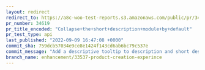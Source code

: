 ```yaml
---
layout: redirect
redirect_to: https://a8c-woo-test-reports.s3.amazonaws.com/public/pr/34619/api/index.html
pr_number: 34619
pr_title_encoded: "Collapse+the+short+description+module+by+default"
pr_test_type: api
last_published: "2022-09-09 16:47:08 +0000"
commit_sha: 759dcb57034e9ce8e1424f143cd6ab6bc79c537e
commit_message: "Add a descriptive tooltip to description and short description editors"
branch_name: enhancement/33537-product-creation-experince
---
```

